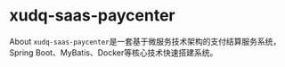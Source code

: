 # xudq-saas-paycenter
About `xudq-saas-paycenter`是一套基于微服务技术架构的支付结算服务系统，Spring Boot、MyBatis、Docker等核心技术快速搭建系统。

